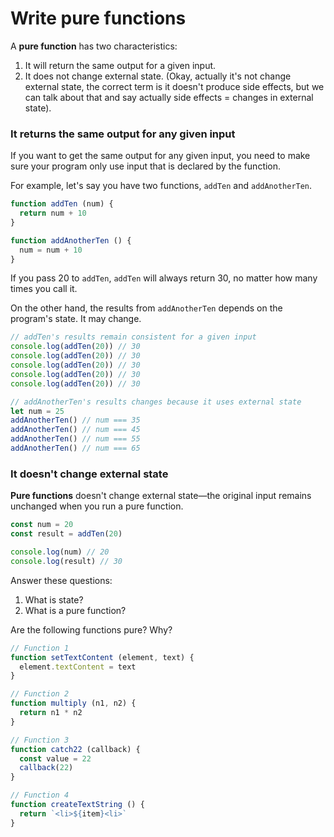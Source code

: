 # Write pure functions

A **pure function** has two characteristics:

1. It will return the same output for a given input.
2. It does not change external state. (Okay, actually it's not change external state, the correct term is it doesn't produce side effects, but we can talk about that and say actually side effects = changes in external state).

### It returns the same output for any given input

If you want to get the same output for any given input, you need to make sure your program only use input that is declared by the function.

For example, let's say you have two functions, `addTen` and `addAnotherTen`.

```js
function addTen (num) {
  return num + 10
}
```

```js
function addAnotherTen () {
  num = num + 10
}
```

If you pass 20 to `addTen`, `addTen` will always return 30, no matter how many times you call it.

On the other hand, the results from `addAnotherTen` depends on the program's state. It may change.

```js
// addTen's results remain consistent for a given input
console.log(addTen(20)) // 30
console.log(addTen(20)) // 30
console.log(addTen(20)) // 30
console.log(addTen(20)) // 30
console.log(addTen(20)) // 30
```

```js
// addAnotherTen's results changes because it uses external state
let num = 25
addAnotherTen() // num === 35
addAnotherTen() // num === 45
addAnotherTen() // num === 55
addAnotherTen() // num === 65
```

### It doesn't change external state

**Pure functions** doesn't change external state—the original input remains unchanged when you run a pure function.

```js
const num = 20
const result = addTen(20)

console.log(num) // 20
console.log(result) // 30
```

Answer these questions:

1. What is state?
2. What is a pure function?

Are the following functions pure? Why?

```js
// Function 1
function setTextContent (element, text) {
  element.textContent = text
}

// Function 2
function multiply (n1, n2) {
  return n1 * n2
}

// Function 3
function catch22 (callback) {
  const value = 22
  callback(22)
}

// Function 4
function createTextString () {
  return `<li>${item}<li>`
}
```

